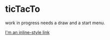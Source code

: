 # ticTacTo

work in progress needs a draw and a start menu. 



[I'm an inline-style link](https://www.google.com)

